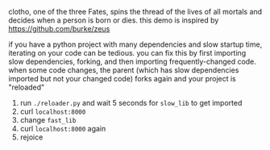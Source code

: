 clotho, one of the three Fates, spins the thread of the lives of all mortals
and decides when a person is born or dies.
this demo is inspired by https://github.com/burke/zeus

if you have a python project with many dependencies and slow startup time,
iterating on your code can be tedious.
you can fix this by first importing slow dependencies, forking,
and then importing frequently-changed code.
when some code changes, the parent (which has slow dependencies imported
but not your changed code) forks again and your project is "reloaded"

1. run `./reloader.py` and wait 5 seconds for `slow_lib` to get imported
2. curl `localhost:8000`
3. change `fast_lib`
4. curl `localhost:8000` again
5. rejoice
